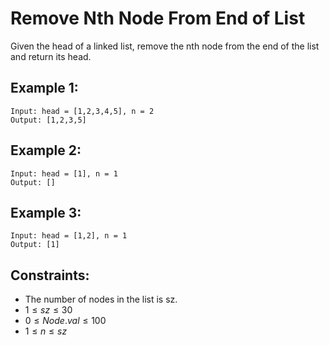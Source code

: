 # Remove Nth Node From End of List

Given the head of a linked list, remove the nth node from the end of the list  
and return its head.

 

## Example 1:

    Input: head = [1,2,3,4,5], n = 2
    Output: [1,2,3,5]

## Example 2:

    Input: head = [1], n = 1
    Output: []

## Example 3:

    Input: head = [1,2], n = 1
    Output: [1]

 

## Constraints:

* The number of nodes in the list is sz.
* $1 \le sz \le 30$
* $0 \le Node.val \le 100$
* $1 \le n \le sz$

